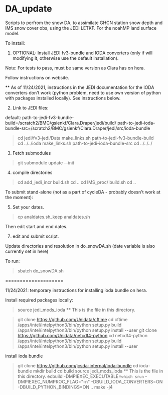 # DA_update
Scripts to perfrom the snow DA, to assimilate GHCN station snow depth and IMS snow cover obs, using the JEDI LETKF.
For the noahMP land surface model.

To install: 

1. OPTIONAL: Install JEDI fv3-bundle and IODA converters (only if will modifying it, otherwise use the default installation). 

Note: For tests to pass, must be same version as Clara has on hera. 

Follow instructions on website. 

** As of 11/24/2021, instructions in the JEDI documentation  for the IODA converters don't work (python problem, need to use own version of python with packages installed locally). See instructions below.

2. Link to JEDI files: 

default: 
path-to-jedi-fv3-bundle-build=/scratch2/BMC/gsienkf/Clara.Draper/jedi/build/
path-to-jedi-ioda-bundle-src=/scratch2/BMC/gsienkf/Clara.Draper/jedi/src/ioda-bundle

>cd jedi/fv3-jedi/Data 
>make_links.sh path-to-jedi-fv3-bundle-build  
>cd ../../ioda
>make_links.sh path-to-jedi-ioda-bundle-src
>cd ../../../

3. Fetch submodules

>git submodule update --init

4. compile directories

>cd add_jedi_incr
>build.sh 
>cd .. 
>cd IMS_proc/
>build.sh 
>cd .. 

To submit stand-alone (not as a part of cycleDA - probably doesn't work at the moment): 

5. Set your dates.
>cp analdates.sh_keep analdates.sh 

Then edit start and end dates.

7.  edit and submit script.

Update directories and resolution in do_snowDA.sh (date variable is also currently set in here)

To run: 
>sbatch do_snowDA.sh

====================

11/24/2021: temporary instructions for installing ioda bundle on hera.

Install required packages locally: 
>source jedi_mods_ioda  ** This is the file in this directory.

>git clone  https://github.com/Unidata/cftime
>cd cftime
>/apps/intel/intelpython3/bin/python setup.py build
>/apps/intel/intelpython3/bin/python setup.py install --user
>git clone https://github.com/Unidata/netcdf4-python
>cd netcdf4-python
>/apps/intel/intelpython3/bin/python setup.py build
>/apps/intel/intelpython3/bin/python setup.py install --user

install ioda bundle  
>git clone https://github.com/jcsda-internal/ioda-bundle
>cd ioda-bundle
>mkdir build
>cd build
>source jedi_mods_ioda  ** This is the file in this directory.
ecbuild -DMPIEXEC_EXECUTABLE=`which srun` -DMPIEXEC_NUMPROC_FLAG="-n" -DBUILD_IODA_CONVERTERS=ON -DBUILD_PYTHON_BINDINGS=ON ..
>make -j4

